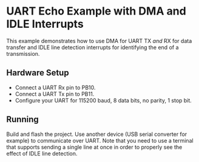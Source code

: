 # UART Echo Example with DMA and IDLE Interrupts

This example demonstrates how to use DMA for UART TX *and* RX for data transfer and IDLE line detection interrupts for identifying the end of a transmission.

## Hardware Setup

- Connect a UART Rx pin to PB10.
- Connect a UART Tx pin to PB11.
- Configure your UART for 115200 baud, 8 data bits, no parity, 1 stop bit.

## Running

Build and flash the project. Use another device (USB serial converter for example) to communicate over UART. Note that you need to use a terminal that supports sending a single line at once in order to properly see the effect of IDLE line detection.